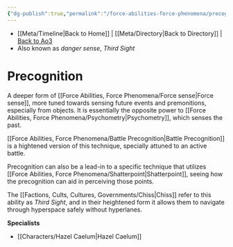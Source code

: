 ```yaml
---
{"dg-publish":true,"permalink":"/force-abilities-force-phenomena/precognition/","dgHomeLink":false}
---
```


- [[Meta/Timeline\|Back to Home]] | [[Meta/Directory\|Back to Directory]] | [Back to Ao3](https://archiveofourown.org/works/19334440/chapters/45992584)
- Also known as *danger sense*, *Third Sight*

# Precognition
A deeper form of [[Force Abilities, Force Phenomena/Force sense\|Force sense]], more tuned towards sensing future events and premonitions, especially from objects. It is essentially the opposite power to [[Force Abilities, Force Phenomena/Psychometry\|Psychometry]], which senses the past. 

[[Force Abilities, Force Phenomena/Battle Precognition\|Battle Precognition]] is a hightened version of this technique, specially attuned to an active battle. 

Precognition can also be a lead-in to a specific technique that utilizes [[Force Abilities, Force Phenomena/Shatterpoint\|Shatterpoint]], seeing how the precognition can aid in perceiving those points. 

The [[Factions, Cults, Cultures, Governments/Chiss\|Chiss]] refer to this ability as *Third Sight*, and in their heightened form it allows them to navigate through hyperspace safely without hyperlanes. 

**Specialists**
- [[Characters/Hazel Caelum\|Hazel Caelum]]